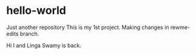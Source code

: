 # hello-world
Just another repository
This is my 1st project. Making changes in rewme-edits branch.

Hi I and Linga Swamy is back.
